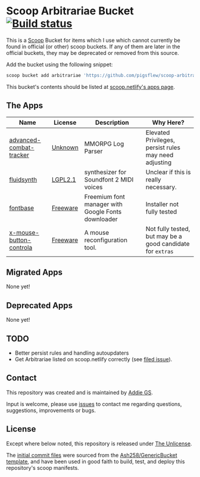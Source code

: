# Scoop Arbitrariae Bucket [![Build status](https://ci.appveyor.com/api/projects/status/cx5wfxjavur7hasc/branch/master?svg=true)](https://ci.appveyor.com/project/pigsflew/scoop-arbitrariae/branch/master)

This is a [Scoop](https://scoop.sh) Bucket for items which I use which cannot currently be found in official (or other) scoop buckets. If any of them are later in the official buckets, they may be deprecated or removed from this source.

Add the bucket using the following snippet:

```sh
scoop bucket add arbitrariae 'https://github.com/pigsflew/scoop-arbitrariae.git'
```

This bucket's contents should be listed at [scoop.netlify's apps page](https://scoop.netlify.com/apps/).

## The Apps

|Name|License|Description|Why Here?|
|----|-------|-----------|---------|
|[advanced-combat-tracker](https://advancedcombattracker.com)|[Unknown](https://choosealicense.com/no-permission/)|MMORPG Log Parser|Elevated Privileges, persist rules may need adjusting|
|[fluidsynth](https://www.fluidsynth.org)|[LGPL2.1](https://github.com/FluidSynth/fluidsynth/blob/master/LICENSE)|synthesizer for Soundfont 2 MIDI voices|Unclear if this is really necessary.|
|[fontbase](https://fontba.se)|[Freeware](https://fontba.se/legal/terms)|Freemium font manager with Google Fonts downloader|Installer not fully tested|
|[x-mouse-button-controla](https://www.highrez.co.uk/downloads/XMouseButtonControl.htm)|[Freeware](https://www.highrez.co.uk/downloads/XMouseButtonControl.htm)|A mouse reconfiguration tool.|Not fully tested, but may be a good candidate for `extras`|

## Migrated Apps

None yet!

## Deprecated Apps

None yet!

## TODO

- Better persist rules and handling autoupdaters
- Get Arbitrariae listed on scoop.netlify correctly (see [filed issue](https://github.com/rasa/scoop-directory/issues/40)).

## Contact

This repository was created and is maintained by [Addie GS](https://pigsflew.com "Pigsflew.com, Addie GS' personal website").

Input is welcome, please use [issues](https://github.com/pigsflew/scoop-arbitrariae/issues) to contact me regarding questions, suggestions, improvements or bugs.

## License

Except where below noted, this repository is released under [The Unlicense](https://github.com/pigsflew/scoop-arbitrariae/blob/master/LICENSE).

The [initial commit files](https://github.com/pigsflew/scoop-arbitrariae/commit/ae4f464a8f38fe4e9f6ad6f92dd7be6de2a9a7c6) were sourced from the [Ash258/GenericBucket template](https://github.com/Ash258/GenericBucket), and have been used in good faith to build, test, and deploy this repository's scoop manifests.
